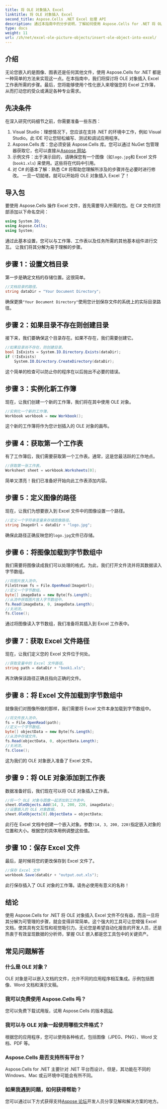 ```yaml
---
title: 将 OLE 对象插入 Excel
linktitle: 将 OLE 对象插入 Excel
second_title: Aspose.Cells .NET Excel 处理 API
description: 通过本指南中的分步说明，了解如何使用 Aspose.Cells for .NET 将 OLE 对象插入 Excel 文件。
type: docs
weight: 11
url: /zh/net/excel-ole-picture-objects/insert-ole-object-into-excel/
---
```

## 介绍
无论您嵌入的是图像、图表还是任何其他文件，使用 Aspose.Cells for .NET 都是一种简单的方法来实现这一点。在本指南中，我们将探讨将 OLE 对象插入 Excel 工作表所需的步骤。最后，您将能够使用个性化嵌入来增强您的 Excel 工作簿，从而打动您的受众或满足各种专业需求。 
## 先决条件
在深入研究代码细节之前，你需要准备一些东西：
1. Visual Studio：理想情况下，您应该在支持 .NET 的环境中工作，例如 Visual Studio。此 IDE 可让您轻松编写、测试和调试应用程序。
2. Aspose.Cells 库：您必须安装 Aspose.Cells 库。您可以通过 NuGet 包管理器获取它，也可以直接从[Aspose 网站](https://releases.aspose.com/cells/net/).
3. 示例文件：出于演示目的，请确保您有一个图像（如`logo.jpg`和 Excel 文件 (`book1.xls`) 来使用。这些将在代码中引用。
4. 对 C# 的基本了解：熟悉 C# 将帮助您理解所涉及的步骤并在必要时进行修改。
一旦一切就绪，就可以开始将 OLE 对象插入 Excel 了！
## 导入包
要使用 Aspose.Cells 操作 Excel 文件，首先需要导入所需的包。在 C# 文件的顶部添加以下命名空间：
```csharp
using System.IO;
using Aspose.Cells;
using System;
```
通过此基本设置，您可以与工作簿、工作表以及任务所需的其他基本组件进行交互。
让我们将其分解为易于理解的步骤。
## 步骤 1：设置文档目录
第一步是确定文档的存储位置。这很简单。
```csharp
//文档目录的路径。
string dataDir = "Your Document Directory";
```
确保更换`"Your Document Directory"`使用您计划保存文件的系统上的实际目录路径。
## 步骤 2：如果目录不存在则创建目录
接下来，我们要确保这个目录存在。如果不存在，我们需要创建它。
```csharp
//如果目录尚不存在，则创建目录。
bool IsExists = System.IO.Directory.Exists(dataDir);
if (!IsExists)
    System.IO.Directory.CreateDirectory(dataDir);
```
这个简单的检查可以防止你的程序在以后抛出不必要的错误。
## 步骤 3：实例化新工作簿
现在，让我们创建一个新的工作簿，我们将在其中使用 OLE 对象。
```csharp
//实例化一个新的工作簿。
Workbook workbook = new Workbook();
```
这个新的工作簿将作为您计划插入的 OLE 对象的画布。
## 步骤 4：获取第一个工作表
有了工作簿后，我们需要获取第一个工作表。通常，这是您最活跃的工作地点。
```csharp
//获取第一张工作表。
Worksheet sheet = workbook.Worksheets[0];
```
简单又漂亮！我们已准备好开始向此工作表添加内容。
## 步骤 5：定义图像的路径
现在，让我们为想要嵌入到 Excel 文件中的图像设置一个路径。
```csharp
//定义一个字符串变量来存储图像路径。
string ImageUrl = dataDir + "logo.jpg";
```
确保此路径正确反映您的`logo.jpg`文件已存储。
## 步骤 6：将图像加载到字节数组中
我们需要将图像读成我们可以处理的格式。为此，我们打开文件流并将其数据读入字节数组。
```csharp
//将图片放入流中。
FileStream fs = File.OpenRead(ImageUrl);
//定义一个字节数组。
byte[] imageData = new Byte[fs.Length];
//从流中获取图片放入字节数组中。
fs.Read(imageData, 0, imageData.Length);
//关闭流。
fs.Close();
```
通过将图像读入字节数组，我们准备将其插入到 Excel 工作表中。
## 步骤 7：获取 Excel 文件路径
现在，让我们定义您的 Excel 文件位于何处。
```csharp
//获取变量中的 Excel 文件路径。
string path = dataDir + "book1.xls";
```
再次确保该路径正确且指向正确的文件。
## 步骤 8：将 Excel 文件加载到字节数组中
就像我们对图像所做的那样，我们需要将 Excel 文件本身加载到字节数组中。
```csharp
//将文件放入流中。
fs = File.OpenRead(path);
//定义一个字节数组。
byte[] objectData = new Byte[fs.Length];
//从流中存储文件。
fs.Read(objectData, 0, objectData.Length);
//关闭流。
fs.Close();
```
这为我们的 OLE 对象嵌入准备了 Excel 文件。
## 步骤 9：将 OLE 对象添加到工作表
数据准备好后，我们现在可以将 OLE 对象插入工作表。
```csharp
//将一个 OLE 对象与图像一起添加到工作表中。
sheet.OleObjects.Add(14, 3, 200, 220, imageData);
//设置嵌入的 OLE 对象数据。
sheet.OleObjects[0].ObjectData = objectData;
```
此行在 Excel 文档中创建一个嵌入对象。参数`(14, 3, 200, 220)`指定嵌入对象的位置和大小。根据您的具体用例调整这些值。
## 步骤 10：保存 Excel 文件
最后，是时候将您的更改保存到 Excel 文件了。
```csharp
//保存 Excel 文件
workbook.Save(dataDir + "output.out.xls");
```
此行保存插入了 OLE 对象的工作簿。请务必使用有意义的名称！
## 结论
使用 Aspose.Cells for .NET 将 OLE 对象插入 Excel 文件不仅有益，而且一旦将其分解为可管理的步骤，就会变得非常简单。这个强大的工具可让您增强 Excel 文档，使其具有交互性和视觉吸引力。无论您是希望自动化报告的开发人员，还是热衷于有效呈现数据的分析师，掌握 OLE 嵌入都是您工具包中的关键资产。
## 常见问题解答
### 什么是 OLE 对象？
OLE 对象是可以嵌入文档的文件，允许不同的应用程序相互集成。示例包括图像、Word 文档和演示文稿。
### 我可以免费使用 Aspose.Cells 吗？
您可以免费下载试用版，试用 Aspose.Cells 的版本[网站](https://releases.aspose.com/).
### 我可以与 OLE 对象一起使用哪些文件格式？
根据您的应用程序，您可以使用各种格式，包括图像（JPEG、PNG）、Word 文档、PDF 等。
### Aspose.Cells 是否支持所有平台？
Aspose.Cells for .NET 主要针对 .NET 平台而设计。但是，其功能在不同的 Windows、Mac 或云环境中可能会有所不同。
### 如果我遇到问题，如何获得帮助？
您可以通过以下方式获得支持[Aspose 论坛](https://forum.aspose.com/c/cells/9)开发人员分享见解和解决方案的地方。